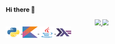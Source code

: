 ### Hi there 👋

<!--
**amadeusantos/amadeusantos** is a ✨ _special_ ✨ repository because its `README.md` (this file) appears on your GitHub profile.

Here are some ideas to get you started:

- 🔭 I’m currently working on ...
- 🌱 I’m currently learning ...
- 👯 I’m looking to collaborate on ...
- 🤔 I’m looking for help with ...
- 💬 Ask me about ...
- 📫 How to reach me: ...
- 😄 Pronouns: ...
- ⚡ Fun fact: ...
-->
<div align="center">
  <a href="https://github.com/amadeusantos">
  <img height="180em" src="https://github-readme-stats.vercel.app/api?username=amadeusantos&show_icons=true&theme=dark&include_all_commits=true&count_private=true"/>
  <img height="180em" src="https://github-readme-stats.vercel.app/api/top-langs/?username=amadeusantos&layout=compact&langs_count=7&theme=dark"/>
  <!--<a href="https://github.com/amadeusantos/Mundo_1">
  <img align="center" src="https://github-readme-stats.vercel.app/api/pin/?username=amadeusantos&repo=Mundo_1&theme=dark" />
</a>-->

</div>

<img align="center" alt="Python" height="30" width="40" src="https://raw.githubusercontent.com/devicons/devicon/master/icons/python/python-original.svg">
<img align="center" alt="Kotlin" height="30" width="40" src="https://raw.githubusercontent.com/devicons/devicon/master/icons/kotlin/kotlin-original.svg">
<img align="center" alt="Java" height="30" width="40" src="https://raw.githubusercontent.com/devicons/devicon/master/icons/java/java-original.svg">
<img align="center" alt="Haskell" height="30" width="40" src="https://raw.githubusercontent.com/devicons/devicon/master/icons/haskell/haskell-original.svg">
